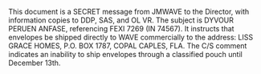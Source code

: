 This document is a SECRET message from JMWAVE to the Director, with information copies to DDP, SAS, and OL VR. The subject is DYVOUR PERUEN ANFASE, referencing FEXI 7269 (IN 74567). It instructs that envelopes be shipped directly to WAVE commercially to the address: LISS GRACE HOMES, P.O. BOX 1787, COPAL CAPLES, FLA. The C/S comment indicates an inability to ship envelopes through a classified pouch until December 13th.
